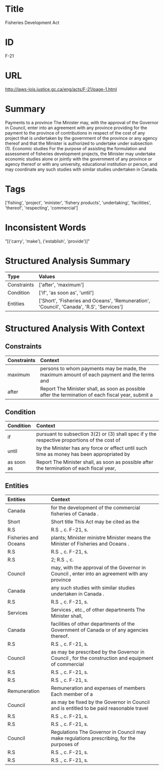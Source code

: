 # Title
Fisheries Development Act


# ID
F-21

# URL
http://laws-lois.justice.gc.ca/eng/acts/F-21/page-1.html


# Summary
Payments to a province The Minister may, with the approval of the Governor in Council, enter into an agreement with any province providing for the payment to the province of contributions in respect of the cost of any project that is undertaken by the government of the province or any agency thereof and that the Minister is authorized to undertake under subsection (1).
Economic studies For the purpose of assisting the formulation and assessment of fisheries development projects, the Minister may undertake economic studies alone or jointly with the government of any province or agency thereof or with any university, educational institution or person, and may coordinate any such studies with similar studies undertaken in Canada.


# Tags
['fishing', 'project', 'minister', 'fishery products', 'undertaking', 'facilities', 'thereof', 'respecting', 'commercial']


# Inconsistent Words
"[('carry', 'make'), ('establish', 'provide')]"


# Structured Analysis Summary
| Type        | Values                                                                                    |
|:------------|:------------------------------------------------------------------------------------------|
| Constraints | ['after', 'maximum']                                                                      |
| Condition   | ['if', 'as soon as', 'until']                                                             |
| Entities    | ['Short', 'Fisheries and Oceans', 'Remuneration', 'Council', 'Canada', 'R.S', 'Services'] |


# Structured Analysis With Context
 


## Constraints
| Constraints   | Context                                                                                             |
|:--------------|:----------------------------------------------------------------------------------------------------|
| maximum       | persons to whom payments may be made, the maximum amount of each payment and the terms and          |
| after         | Report The Minister shall, as soon as possible  after the termination of each fiscal year, submit a |


## Condition
| Condition   | Context                                                                                      |
|:------------|:---------------------------------------------------------------------------------------------|
| if          | pursuant to subsection 3(2) or (3) shall spec if y the respective proportions of the cost of |
| until       | by the Minister has any force or effect until such time as money has been appropriated by    |
| as soon as  | Report The Minister shall,  as soon as possible after the termination of each fiscal year,   |


## Entities
| Entities             | Context                                                                                            |
|:---------------------|:---------------------------------------------------------------------------------------------------|
| Canada               | for the development of the commercial fisheries of Canada .                                        |
| Short                | Short title This Act may be cited as the                                                           |
| R.S                  | R.S ., c. F-21, s.                                                                                 |
| Fisheries and Oceans | plants; Minister ministre Minister means the Minister of Fisheries and Oceans .                    |
| R.S                  | R.S ., c. F-21, s.                                                                                 |
| R.S                  | 2;  R.S ., c.                                                                                      |
| Council              | may, with the approval of the Governor in Council , enter into an agreement with any province      |
| Canada               | any such studies with similar studies undertaken in Canada .                                       |
| R.S                  | R.S ., c. F-21, s.                                                                                 |
| Services             | Services , etc., of other departments The Minister shall,                                          |
| Canada               | facilities of other departments of the Government of Canada  or of any agencies thereof.           |
| R.S                  | R.S ., c. F-21, s.                                                                                 |
| Council              | as may be prescribed by the Governor in Council , for the construction and equipment of commercial |
| R.S                  | R.S ., c. F-21, s.                                                                                 |
| R.S                  | R.S ., c. F-21, s.                                                                                 |
| Remuneration         | Remuneration and expenses of members Each member of a                                              |
| Council              | as may be fixed by the Governor in Council and is entitled to be paid reasonable travel            |
| R.S                  | R.S ., c. F-21, s.                                                                                 |
| R.S                  | R.S ., c. F-21, s.                                                                                 |
| Council              | Regulations The Governor in  Council may make regulations prescribing, for the purposes of         |
| R.S                  | R.S ., c. F-21, s.                                                                                 |
| R.S                  | R.S ., c. F-21, s.                                                                                 |


